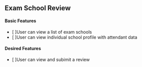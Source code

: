 ## Exam School Review

#### Basic Features
- [ ]User can view a list of exam schools
- [ ]User can view individual school profile with attendant data

#### Desired Features
- [ ]User can view and subimit a review
